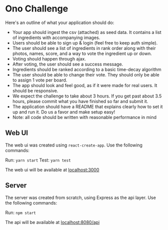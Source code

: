 # Ono Challenge
Here's an outline of what your application should do:
* Your app should ingest the csv (attached) as seed data. It contains a list of ingredients with accompanying images.
* Users should be able to sign up & login (feel free to keep auth simple).
* The user should see a list of ingredients in rank order along with their photos, names, score, and a way to vote the ingredient up or down.
* Voting should happen through ajax.
* After voting, the user should see a success message.
* Ingredients should be ranked according to a basic time-decay algorithm
* The user should be able to change their vote. They should only be able to assign 1 vote per board.
* The app should look and feel good, as if it were made for real users. It should be responsive.
* We expect the challenge to take about 3 hours. If you get past about 3.5 hours, please commit what you have finished so far and submit it.
* The application should have a README that explains clearly how to set it up and run it. Do us a favor and make setup easy!
* Note: all code should be written with reasonable performance in mind

## Web UI
The web ui was created using `react-create-app`. Use the following commands:

Run: `yarn start`
Test: `yarn test`

The web ui will be available at [localhost:3000](http://localhost:3000)

## Server
The server was created from scratch, using Express as the api layer. Use the following commands:

Run: `npm start`

The api will be available at [localhost:8080/api](http://localhost:8080/api)